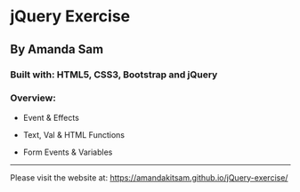 # jQuery Exercise

## By Amanda Sam

### Built with: HTML5, CSS3, Bootstrap and jQuery

### Overview:

- Event & Effects

- Text, Val & HTML Functions

- Form Events & Variables

---
Please visit the website at: https://amandakitsam.github.io/jQuery-exercise/
